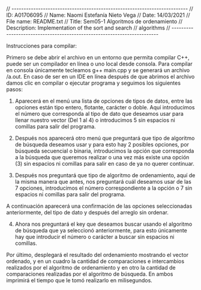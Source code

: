 ﻿// -------------------------------------------------------------------------
// ID:          A01706095
// Name:        Naomi Estefanía Nieto Vega 
// Date:        14/03/2021
// File name:   README.txt
// Title:       Sem05-1 Algoritmos de ordenamiento
// Description: Implementation of the sort and search 
//              algorithms
// ------------------------------------------------------------------------


Instrucciones para compilar:


Primero se debe abrir el archivo en un entorno que permita compilar C++, puede ser un compilador en línea o uno local desde consola. Para compilar en consola únicamente tecleamos g++ main.cpp y se generará un archivo /a.out. En caso de ser en un IDE en línea después de que abrimos el archivo damos clic en compilar o ejecutar programa y seguimos los siguientes pasos:


1. Aparecerá en el menú una lista de opciones de tipos de datos, entre las opciones están tipo entero, flotante, carácter o doble. Aquí introducimos el número que corresponda al tipo de dato que deseamos usar para llenar nuestro vector (Del 1 al 4) o introducimos 5 sin espacios ni comillas para salir del programa.


2. Después nos aparecerá otro menú que preguntará que tipo de algoritmo de búsqueda deseamos usar y para esto hay 2 posibles opciones, por búsqueda secuencial o binaria, introducimos la opción que corresponda a la búsqueda que queremos realizar o una vez más existe una opción (3) sin espacios ni comillas para salir en caso de ya no querer continuar.


3. Después nos preguntará que tipo de algoritmo de ordenamiento, aquí de la misma manera que antes, nos preguntará cuál deseamos usar de las 7 opciones, introducimos el número correspondiente a la opción o 7 sin espacios ni comillas para salir del programa.


A continuación aparecerá una confirmación de las opciones seleccionadas anteriormente, del tipo de dato y después del arreglo sin ordenar. 


4. Ahora nos preguntará el key que deseamos buscar usando el algoritmo de búsqueda que ya seleccionó anteriormente, para esto únicamente hay que introducir el número o carácter a buscar sin espacios ni comillas.


Por último, desplegará el resultado del ordenamiento mostrando el vector ordenado, y en un cuadro la cantidad de comparaciones e intercambios realizados por el algoritmo de ordenamiento y en otro la cantidad de comparaciones realizadas por el algoritmo de búsqueda. En ambos imprimirá el tiempo que le tomó realizarlo en milisegundos.
